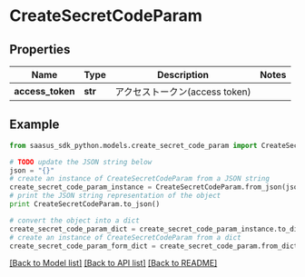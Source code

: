 # CreateSecretCodeParam


## Properties
Name | Type | Description | Notes
------------ | ------------- | ------------- | -------------
**access_token** | **str** | アクセストークン(access token) | 

## Example

```python
from saasus_sdk_python.models.create_secret_code_param import CreateSecretCodeParam

# TODO update the JSON string below
json = "{}"
# create an instance of CreateSecretCodeParam from a JSON string
create_secret_code_param_instance = CreateSecretCodeParam.from_json(json)
# print the JSON string representation of the object
print CreateSecretCodeParam.to_json()

# convert the object into a dict
create_secret_code_param_dict = create_secret_code_param_instance.to_dict()
# create an instance of CreateSecretCodeParam from a dict
create_secret_code_param_form_dict = create_secret_code_param.from_dict(create_secret_code_param_dict)
```
[[Back to Model list]](../README.md#documentation-for-models) [[Back to API list]](../README.md#documentation-for-api-endpoints) [[Back to README]](../README.md)


